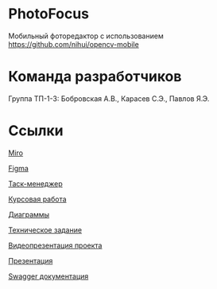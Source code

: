 # PhotoFocus
Мобильный фоторедактор с использованием https://github.com/nihui/opencv-mobile
# Команда разработчиков
Группа ТП-1-3:
Бобровская А.В.,
Карасев С.Э.,
Павлов Я.Э.
# Ссылки
[Miro](https://miro.com/app/board/uXjVMeARGvs=/)

[Figma](https://www.figma.com/file/emkRQ07sfxbEJz98YM9Cau/Photo-Editing-App-(Community)?node-id=43%3A120&t=B9Ud6UqsMdmQ2hpJ-1)

[Таск-менеджер](https://bobrovskaya.youtrack.cloud/agiles/141-2/current)

[Курсовая работа](https://github.com/Manowarya/PhotoFocus/blob/main/documentation/TP_Bobrovskaya_Pavlov_Karasev.pdf)

[Диаграммы](https://github.com/Manowarya/PhotoFocus/tree/main/documentation/diagrams)

[Техническое задание](https://github.com/Manowarya/PhotoFocus/blob/main/documentation/Technical%20specification_PhotoFocus.pdf)

[Видеопрезентация проекта](https://github.com/Manowarya/PhotoFocus/blob/main/documentation/Итоговая%20видеопрезентация.rar)

[Презентация](https://github.com/Manowarya/PhotoFocus/blob/main/documentation/Photofocus.pptx)

[Swagger документация](https://photofocus-production.up.railway.app/swagger/index.html)
